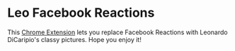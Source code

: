 # Leo Facebook Reactions
This [Chrome Extension](https://chrome.google.com/webstore/detail/leo-reactions/abhjdjdmkdgaclfefkjjopdlfhcokjok) lets you replace Facebook Reactions with Leonardo DiCaripio's classy pictures. Hope you enjoy it!
